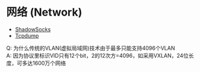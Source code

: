 # 网络 (Network)

* [ShadowSocks](ShadowSocks.md)
* [Tcpdump](Tcpdump.md)

Q: 为什么传统的VLAN(虚拟局域网)技术由于最多只能支持4096个VLAN  
A: 因为协议里标识VID只有12个bit，2的12次方=4096，如采用VXLAN，24位长度，可多达1600万个网络

